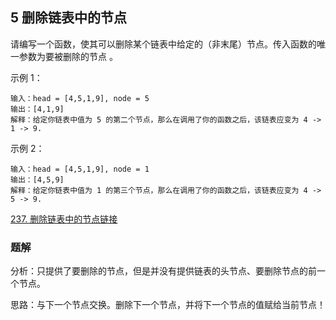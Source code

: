 ## 5 删除链表中的节点

请编写一个函数，使其可以删除某个链表中给定的（非末尾）节点。传入函数的唯一参数为要被删除的节点 。

示例 1：

```
输入：head = [4,5,1,9], node = 5
输出：[4,1,9]
解释：给定你链表中值为 5 的第二个节点，那么在调用了你的函数之后，该链表应变为 4 -> 1 -> 9.
```

示例 2：

```
输入：head = [4,5,1,9], node = 1
输出：[4,5,9]
解释：给定你链表中值为 1 的第三个节点，那么在调用了你的函数之后，该链表应变为 4 -> 5 -> 9.
```

[237. 删除链表中的节点链接](https://leetcode-cn.com/problems/delete-node-in-a-linked-list/)


### 题解

分析：只提供了要删除的节点，但是并没有提供链表的头节点、要删除节点的前一个节点。

思路：与下一个节点交换。删除下一个节点，并将下一个节点的值赋给当前节点！







